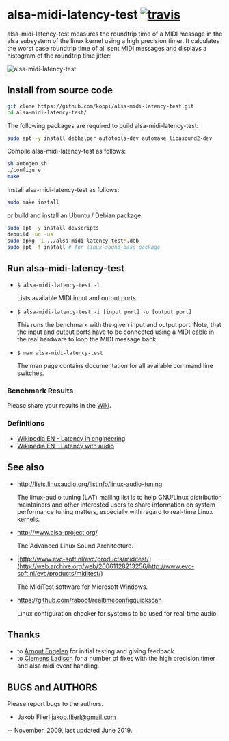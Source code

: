 # alsa-midi-latency-test [![travis](https://travis-ci.org/koppi/alsa-midi-latency-test.png?branch=master)](https://travis-ci.org/koppi/alsa-midi-latency-test)

alsa-midi-latency-test measures the roundtrip time of a MIDI message in the alsa subsystem of the linux kernel using a high precision timer. It calculates the worst case roundtrip time of all sent MIDI messages and displays a histogram of the roundtrip time jitter:

![alsa-midi-latency-test](https://raw.github.com/koppi/alsa-midi-latency-test/master/alsa-midi-latency-test.gif "alsa midi latency test")

## Install from source code
```bash
git clone https://github.com/koppi/alsa-midi-latency-test.git
cd alsa-midi-latency-test/
```
The following packages are required to build alsa-midi-latency-test:
```bash
sudo apt -y install debhelper autotools-dev automake libasound2-dev
```
Compile alsa-midi-latency-test as follows:
```bash
sh autogen.sh
./configure
make
```
Install alsa-midi-latency-test as follows:
```bash
sudo make install
```
or build and install an Ubuntu / Debian package:
```bash
sudo apt -y install devscripts
debuild -uc -us
sudo dpkg -i ../alsa-midi-latency-test*.deb
sudo apt -f install # for linux-sound-base package
```

## Run alsa-midi-latency-test

 * ``` $ alsa-midi-latency-test -l ```

    Lists available MIDI input and output ports.

 * ``` $ alsa-midi-latency-test -i [input port] -o [output port] ```

    This runs the benchmark with the given input and output port. Note, that the
    input and output ports have to be connected using a MIDI cable in the real
    hardware to loop the MIDI message back.

 * ``` $ man alsa-midi-latency-test ```

    The man page contains documentation for all available command line switches.

### Benchmark Results

Please share your results in the [Wiki](../../wiki/).

### Definitions

 * [Wikipedia EN - Latency in engineering](http://tinyurl.com/wikipedia-latency-engineering)
 * [Wikipedia EN - Latency with audio](http://tinyurl.com/wikipedia-latency-audio)

## See also

 * http://lists.linuxaudio.org/listinfo/linux-audio-tuning

    The linux-audio tuning (LAT) mailing list is to help GNU/Linux distribution
    maintainers  and  other interested users to share information on system
    performance tuning matters, especially with regard to real-time Linux
    kernels.

 * http://www.alsa-project.org/

    The Advanced Linux Sound Architecture.

 * [http://www.evc-soft.nl/evc/products/miditest/](http://web.archive.org/web/20061128213256/http://www.evc-soft.nl/evc/products/miditest/)

    The MidiTest software for Microsoft Windows.

 * https://github.com/raboof/realtimeconfigquickscan

    Linux configuration checker for systems to be used for real-time audio.

## Thanks

 * to [Arnout Engelen](https://github.com/raboof) for initial testing and giving feedback.
 * to [Clemens Ladisch](https://github.com/cladisch) for a number of fixes with the high precision timer and alsa midi event handling.

## BUGS and AUTHORS

Please report bugs to the authors.

 * Jakob Flierl <jakob.flierl@gmail.com>

-- November, 2009, last updated June 2019.
